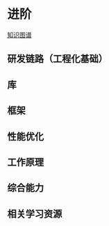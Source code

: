 <!--
 * @Author: tangdaoyong
 * @Date: 2021-02-09 11:12:17
 * @LastEditors: tangdaoyong
 * @LastEditTime: 2021-02-09 11:18:09
 * @Description: 进阶
-->
# 进阶

[知识图谱](https://codechina.gitcode.host/developer-roadmap/frontend/intro/intermediate/)

## 研发链路（工程化基础）
## 库
## 框架
## 性能优化
## 工作原理
## 综合能力
## 相关学习资源